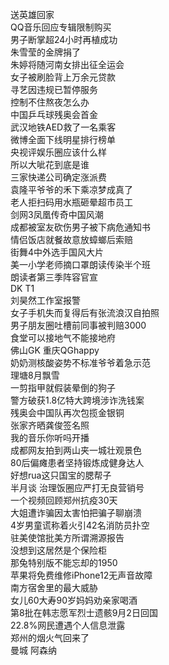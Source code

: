 送英雄回家  
QQ音乐回应专辑限制购买  
男子断掌超24小时再植成功  
朱雪莹的金牌捐了  
朱婷将随河南女排出征全运会  
女子被刷脸背上万余元贷款  
寻艺因违规已暂停服务  
控制不住熬夜怎么办  
中国乒乓球残奥会首金  
武汉地铁AED救了一名乘客  
微博全面下线明星排行榜单  
央视评娱乐圈应该什么样  
所以大呲花到底是谁  
三家快递公司确定涨派费  
袁隆平爷爷的禾下乘凉梦成真了  
老人拒扫码用水瓶砸晕超市员工  
剑网3凤凰传奇中国风潮  
成都被室友砍伤男子被下病危通知书  
情侣饭店就餐故意放蟑螂后索赔  
街舞4中外选手国风大片  
美一小学老师摘口罩朗读传染半个班  
朗读者第三季阵容官宣  
DK T1  
刘昊然工作室报警  
女子手机失而复得后有张流浪汉自拍照  
男子朋友圈吐槽前同事被判赔3000  
食堂可以接地气不能接地府  
佛山GK 重庆QGhappy  
奶奶测核酸姿势不标准爷爷着急示范  
理塘8月飘雪  
一剪指甲就假装晕倒的狗子  
警方破获1.8亿特大跨境涉诈洗钱案  
残奥会中国队再次包揽金银铜  
张家齐晒龚俊签名照  
我的音乐你听吗开播  
成都网友拍到两山夹一城壮观景色  
80后偏瘫患者坚持锻炼成健身达人  
好想rua这只国宝的腮帮子  
半月谈 治理饭圈应严打无良营销号  
一个视频回顾郑州抗疫30天  
大姐遭诈骗因太害怕把骗子聊崩溃  
4岁男童谎称着火引42名消防员扑空  
驻美使馆批美方所谓溯源报告  
没想到这居然是个保险柜  
那兔特别版不能忘却的1950  
苹果将免费维修iPhone12无声音故障  
南方宿舍里的最大威胁  
女儿60大寿90岁妈妈劝亲家喝酒  
第8批在韩志愿军烈士遗骸9月2日回国  
22.8%网民遭遇个人信息泄露  
郑州的烟火气回来了  
曼城 阿森纳  
